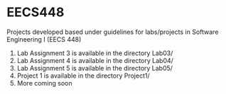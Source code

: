 # EECS448
Projects developed based under guidelines for labs/projects in Software Engineering I (EECS 448)

1) Lab Assignment 3 is available in the directory Lab03/
2) Lab Assignment 4 is available in the directory Lab04/
3) Lab Assignment 5 is available in the directory Lab05/
4) Project 1 is available in the directory Project1/
5) More coming soon

